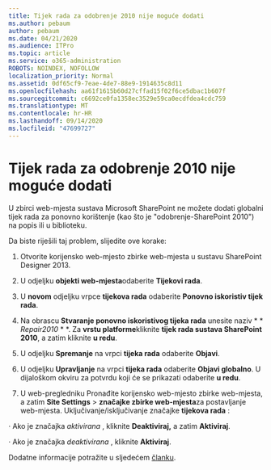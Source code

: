 ```yaml
---
title: Tijek rada za odobrenje 2010 nije moguće dodati
ms.author: pebaum
author: pebaum
ms.date: 04/21/2020
ms.audience: ITPro
ms.topic: article
ms.service: o365-administration
ROBOTS: NOINDEX, NOFOLLOW
localization_priority: Normal
ms.assetid: 0df65cf9-7eae-4de7-88e9-1914635c8d11
ms.openlocfilehash: aa61f1615b60d27cffad15f02f6ce5dbac1b607f
ms.sourcegitcommit: c6692ce0fa1358ec3529e59ca0ecdfdea4cdc759
ms.translationtype: MT
ms.contentlocale: hr-HR
ms.lasthandoff: 09/14/2020
ms.locfileid: "47699727"
---
```

# <a name="unable-to-add-2010-approval-workflow"></a>Tijek rada za odobrenje 2010 nije moguće dodati

U zbirci web-mjesta sustava Microsoft SharePoint ne možete dodati globalni tijek rada za ponovno korištenje (kao što je "odobrenje-SharePoint 2010") na popis ili u biblioteku.
  
Da biste riješili taj problem, slijedite ove korake: 
  
1. Otvorite korijensko web-mjesto zbirke web-mjesta u sustavu SharePoint Designer 2013.
  
2. U odjeljku **objekti web-mjesta**odaberite **Tijekovi rada**. 
  
3. U **novom** odjeljku vrpce **tijekova rada** odaberite **Ponovno iskoristiv tijek rada**. 
  
4. Na obrascu **Stvaranje ponovno iskoristivog tijeka rada** unesite naziv * * *Repair2010* * *. Za **vrstu platforme**kliknite **tijek rada sustava SharePoint 2010**, a zatim kliknite **u redu**. 
  
1. U odjeljku **Spremanje** na vrpci **tijeka rada** odaberite **Objavi**. 
  
2. U odjeljku **Upravljanje** na vrpci **tijeka rada** odaberite **Objavi globalno**. U dijaloškom okviru za potvrdu koji će se prikazati odaberite **u redu**. 
  
3. U web-pregledniku Pronađite korijensko web-mjesto zbirke web-mjesta, a zatim **Site Settings** \> **značajke zbirke web-mjesta**za postavljanje web-mjesta. Uključivanje/isključivanje značajke **tijekova rada** : 
  
· Ako je značajka  *aktivirana*  , kliknite **Deaktiviraj,** a zatim **Aktiviraj**. 
  
· Ako je značajka  *deaktivirana*  , kliknite **Aktiviraj**. 
  
Dodatne informacije potražite u sljedećem [članku](https://go.microsoft.com/fwlink/?linkid=2047770&amp;clcid=0x409).
  

